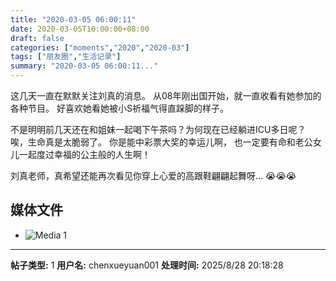 ```yaml
---
title: "2020-03-05 06:00:11"
date: 2020-03-05T10:00:00+08:00
draft: false
categories: ["moments","2020","2020-03"]
tags: ["朋友圈","生活记录"]
summary: "2020-03-05 06:00:11..."
---
```


这几天一直在默默关注刘真的消息。
从08年刚出国开始，就一直收看有她参加的各种节目。
好喜欢她看她被小S祈福气得直跺脚的样子。

不是明明前几天还在和姐妹一起喝下午茶吗？为何现在已经躺进ICU多日呢？
唉，生命真是太脆弱了。
你是能中彩票大奖的幸运儿啊，
也一定要有命和老公女儿一起度过幸福的公主般的人生啊！

刘真老师，真希望还能再次看见你穿上心爱的高跟鞋翩翩起舞呀…
😭😭😭

## 媒体文件

- ![Media 1](/Moments/photos/2020-03-05/202003050600110.jpg)

---

**帖子类型:** 1
**用户名:** chenxueyuan001
**处理时间:** 2025/8/28 20:18:28